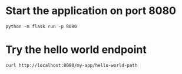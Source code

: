 # Start the application on port 8080
```
python -m flask run -p 8080 
```

# Try the hello world endpoint
```
curl http://localhost:8080/my-app/hello-world-path
```
